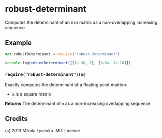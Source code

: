 robust-determinant
==================
Computes the determinant of an nxn matrix as a non-overlapping increasing sequence

## Example

```javascript
var robustDeterminant = require("robust-determinant")

console.log(robustDeterminant([[1e-30, 1], [1e64, 1e-10]])
```

### `require("robust-determinant")(m)`
Exactly computes the determinant of a floating point matrix `m`

* `m` is a square matrix

**Returns** The determinant of `m` as a non-increasing overlapping sequence

## Credits
(c) 2013 Mikola Lysenko. MIT License